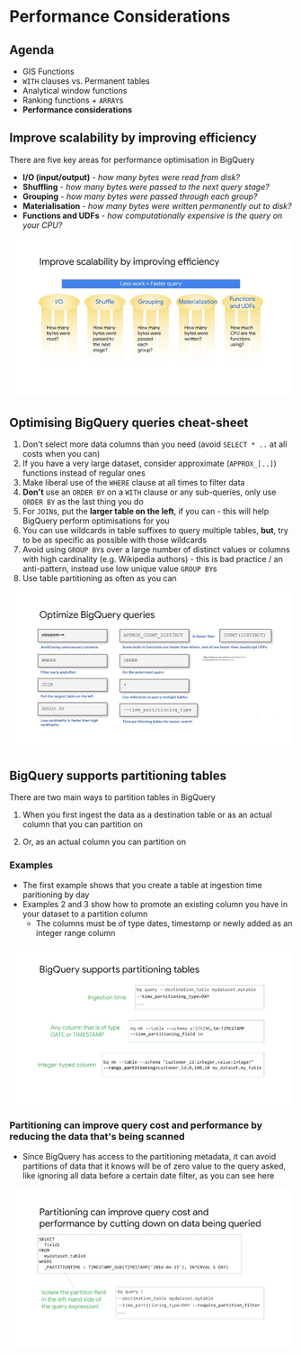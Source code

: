 # Performance Considerations

## Agenda

- GIS Functions
- `WITH` clauses vs. Permanent tables
- Analytical window functions
- Ranking functions + `ARRAY`s
- **Performance considerations**

## Improve scalability by improving efficiency

There are five key areas for performance optimisation in BigQuery

- **I/O (input/output)** - *how many bytes were read from disk?*
- **Shuffling** - *how many bytes were passed to the next query stage?*
- **Grouping** - *how many bytes were passed through each group?*
- **Materialisation** - *how many bytes were written permanently out to disk?*
- **Functions and UDFs** - *how computationally expensive is the query on your CPU?*

![imprv_efficiency](imgs/perf-considerations/improve-efficiency.jfif)

## Optimising BigQuery queries cheat-sheet

1. Don't select more data columns than you need (avoid `SELECT * ..` at all costs when you can)
2. If you have a very large dataset, consider approximate (`APPROX_[..]`) functions instead of regular ones
3. Make liberal use of the `WHERE` clause at all times to filter data
4. **Don't** use an `ORDER BY` on a `WITH` clause or any sub-queries, only use `ORDER BY` as the last thing you do
5. For `JOIN`s, put the **larger table on the left**, if you can - this will help BigQuery perform optimisations for you
6. You can use wildcards in table suffixes to query multiple tables, **but**, try to be as specific as possible with those wildcards
7. Avoid using `GROUP BY`s over a large number of distinct values or columns with high cardinality (e.g. Wikipedia authors) - this is bad practice / an anti-pattern, instead use low unique value `GROUP BY`s
8. Use table partitioning as often as you can

![cheat-sheet](imgs/perf-considerations/cheat-sheet.jfif)

## BigQuery supports partitioning tables

There are two main ways to partition tables in BigQuery

1. When you first ingest the data as a destination table or as an actual column that you can partition on

2. Or, as an actual column you can partition on

### Examples

- The first example shows that you create a table at ingestion time paritioning by day
- Examples 2 and 3 show how to promote an existing column you have in your dataset to a partition column
    - The columns must be of type dates, timestamp or newly added as an integer range column

![partition](imgs/perf-considerations/partition.jfif)

### Partitioning can improve query cost and performance by reducing the data that's being scanned

- Since BigQuery has access to the partitioning metadata, it can avoid partitions of data that it knows will be of zero value to the query asked, like ignoring all data before a certain date filter, as you can see here

![partition2](imgs/perf-considerations/partition2.jfif)